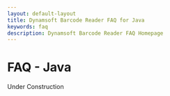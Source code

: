 ```yaml
---
layout: default-layout
title: Dynamsoft Barcode Reader FAQ for Java
keywords: faq
description: Dynamsoft Barcode Reader FAQ Homepage
---
```


# FAQ - Java
Under Construction 





